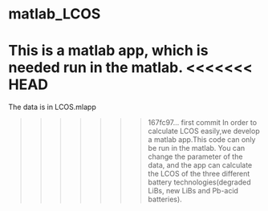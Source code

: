 # matlab_LCOS
This is a matlab app, which is needed run in the matlab.
<<<<<<< HEAD
=======
The data is in LCOS.mlapp
>>>>>>> 167fc97... first commit
In order to calculate LCOS easily,we develop a matlab app.This code can only be run in the matlab.
You can change the parameter of the data, and the app can calculate the LCOS of the three different battery technologies(degraded LiBs, new LiBs and Pb-acid batteries).
